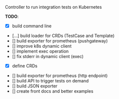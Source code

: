 Controller to run integration tests on Kubernetes


**TODO**:

* [x] build command line
* [...] build loader for CRDs (TestCase and Template)
* [] build exporter for prometheus (pushgateway)
* [] improve k8s dynamic client 
* [] implement exec operation
* [] fix stderr in dynamic client (exec)
* [x] define CRDs
* [] build exporter for prometheus (http endpoint)
* [] build API to trigger tests on demand
* [] build JSON exporter
* [] create front docs and better examples
